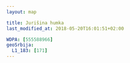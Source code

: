 ```yaml
---
layout: map

title: Jurišina humka
last_modified_at: 2018-05-20T16:01:51+02:00

WDPA: [555588966]
geoSrbija:
  L1_183: [171]
---
```

